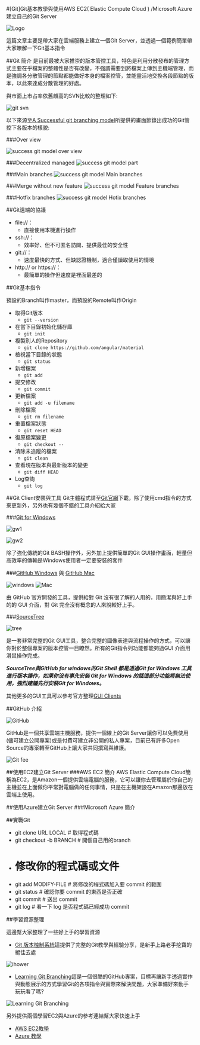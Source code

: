 #[Git]Git基本教學與使用AWS EC2( Elastic Compute Cloud ) /Microsoft Azure建立自己的Git Server

![Logo](https://dl.dropboxusercontent.com/u/20925528/%E6%8A%80%E8%A1%93Blog/blogs/20140712/logo.png)

這篇文章主要是帶大家在雲端服務上建立一個Git Server，並透過一個範例簡單帶大家瞭解一下Git基本指令

##Git 簡介
是目前最被大家推崇的版本管控工具，特色是利用分散發布的管理方式主要在乎檔案的整體性是否有改變，不強調需要到將檔案上傳到主機端管理，而是強調各分散管理的節點都能做好本身的檔案控管，並能靈活地交換各段節點的版本，以此來達成分散管理的好處。

與市面上市占率依舊頗高的SVN比較的整理如下:

![git svn](https://dl.dropboxusercontent.com/u/20925528/%E6%8A%80%E8%A1%93Blog/blogs/20140712/git%20svn.PNG)

以下來源至[A Successful git branching model](http://nvie.com/posts/a-successful-git-branching-model/)所提供的畫面節錄出成功的Git管控下各版本的樣貌:

###Over view

![success git model over view](https://dl.dropboxusercontent.com/u/20925528/%E6%8A%80%E8%A1%93Blog/blogs/20140712/success%20git%20model%20overview.png)

###Decentralized managed
![success git model part](https://dl.dropboxusercontent.com/u/20925528/%E6%8A%80%E8%A1%93Blog/blogs/20140712/centr-decentr.png)

###Main branches
![success git model Main branches](https://dl.dropboxusercontent.com/u/20925528/%E6%8A%80%E8%A1%93Blog/blogs/20140712/bm002.png)

###Merge without new feature
![success git model Feature branches](https://dl.dropboxusercontent.com/u/20925528/%E6%8A%80%E8%A1%93Blog/blogs/20140712/merge-without-ff.png)

###Hotfix branches
![success git model Hotix branches](https://dl.dropboxusercontent.com/u/20925528/%E6%8A%80%E8%A1%93Blog/blogs/20140712/hotfix-branches1.png)

##Git遠端的協議

- file://：
	- 直接使用本機進行操作
- ssh://：
	- 效率好、但不可匿名訪問、提供最佳的安全性
- git://：
	- 速度最快的方式、但缺認證機制，適合僅讀取使用的情境
- http:// or https://：
	- 最簡單的操作但速度是裡面最差的

##Git基本指令

預設的Branch叫作master，而預設的Remote叫作Origin

- 取得Git版本
	- `git --version`
- 在當下目錄初始化儲存庫
	- `git init`
- 複製別人的Repository
	- `git clone https://github.com/angular/material`
- 檢視當下目錄的狀態
	- `git status`
- 新增檔案
	- `git add`
- 提交修改
	- `git commit`
- 更新檔案
	- `git add -u filename`
- 刪除檔案
	- `git rm filename`
- 重置檔案狀態
	- `git reset HEAD`
- 復原檔案變更
	- `git checkout --`
- 清除未追蹤的檔案
	- `git clean`
- 查看現在版本與最新版本的變更
	- `git diff HEAD`
- Log查詢
	- `git log`

##Git Client安裝與工具
Git主體程式請至[Git官網](http://git-scm.com/)下載，除了使用cmd指令的方式來更新外，另外也有幾個不錯的工具介紹給大家

###[Git for Windows](http://msysgit.github.io/)

![gw1](https://dl.dropboxusercontent.com/u/20925528/%E6%8A%80%E8%A1%93Blog/blogs/20140712/gw1.png)

![gw2](https://dl.dropboxusercontent.com/u/20925528/%E6%8A%80%E8%A1%93Blog/blogs/20140712/gw2.png)

除了強化傳統的Git BASH操作外，另外加上提供簡單的Git GUI操作畫面，輕量但高效率的傳輸是Windows使用者一定要安裝的套件

###[GitHub Windows](http://windows.github.com/) 與 [GitHub Mac](https://mac.github.com/)

![windows](https://dl.dropboxusercontent.com/u/20925528/%E6%8A%80%E8%A1%93Blog/blogs/20140712/screenshot-overview%402x.png)
![Mac](https://dl.dropboxusercontent.com/u/20925528/%E6%8A%80%E8%A1%93Blog/blogs/20140712/screenshot-overview-mac%402x.png)

由 GitHub 官方開發的工具，提供給對 Git 沒有很了解的人用的，用簡潔與好上手的的 GUI 介面，對 Git 完全沒有概念的人來說較好上手。

###[SourceTree](http://www.sourcetreeapp.com/)

![tree](https://dl.dropboxusercontent.com/u/20925528/%E6%8A%80%E8%A1%93Blog/blogs/20140712/sourcetree_hero_win_full_interface_windows.png)

是一套非常完整的Git GUI工具，整合完整的圖像表達與流程操作的方式，可以讓你對於整個專案的版本控管一目瞭然。所有的Git指令列功能都能夠過GUI 介面用滑鼠操作完成。

***SourceTree與GitHub for windows的Git Shell 都是透過Git for Windows 工具進行版本操作，如果你沒有事先安裝 Git for Windows 的話這部分功能將無法使用，強烈建議先行安裝Git for Windows。***

其他更多的GUI工具可以參考官方整理[GUI Clients](http://git-scm.com/downloads/guis)

##GitHub 介紹

![GitHub](https://dl.dropboxusercontent.com/u/20925528/%E6%8A%80%E8%A1%93Blog/blogs/20140712/github-logo.jpg)

GitHub是一個共享雲端主機服務，提供一個線上的Git Server讓你可以免費使用(儘可建立公開專案)或是付費可建立非公開的私人專案，目前已有許多Open Source的專案轉至GitHub上讓大家共同撰寫與維護。

![Git fee](https://dl.dropboxusercontent.com/u/20925528/%E6%8A%80%E8%A1%93Blog/blogs/20140712/git%20fee.PNG)

##使用EC2建立Git Server
###AWS EC2 簡介
AWS Elastic Compute Cloud簡稱為EC2，是Amazon一個提供雲端電腦的服務，它可以讓你去管理屬於你自己的主機並在上面做你平常對電腦做的任何事情，只是在主機架設在Amazon那邊放在雲端上使用。

##使用Azure建立Git Server
###Microsoft Azure 簡介

##實戰Git

- git clone URL LOCAL #  取得程式碼
- git checkout -b BRANCH #  開個自己用的branch
- #  修改你的程式碼或文件
- git add MODIFY-FILE #  將修改的程式碼加入要 commit 的範圍
- git status #  確認你要 commit 的東西是否正確
- git commit  #  送出 commit
- git log #  看一下 log 是否程式碼已經成功 commit

##學習資源整理

這邊幫大家整理了一些好上手的學習資源

- [Git 版本控制系統](http://ihower.tw/git/)這提供了完整的Git教學與經驗分享，是新手上路老手挖寶的絕佳去處

![ihower](https://dl.dropboxusercontent.com/u/20925528/%E6%8A%80%E8%A1%93Blog/blogs/20140712/ihower.PNG)

- [Learning Git Branching](http://pcottle.github.io/learnGitBranching)這是一個很酷的GitHub專案，目標再讓新手透過實作與動態展示的方式學習Git的各項指令與實際來解決問題，大家準備好來動手玩玩看了嗎?

![Learning Git Branching](https://dl.dropboxusercontent.com/u/20925528/%E6%8A%80%E8%A1%93Blog/blogs/20140712/learn%20git%20branching.PNG)

另外提供兩個學習EC2與Azure的參考連結幫大家快速上手

- [AWS EC2教學](http://blog.hinablue.me/entry/aws-working-with-amazon-aws)
- [Azure 教學](http://blog.sanc.idv.tw/p/windows-azure.html)